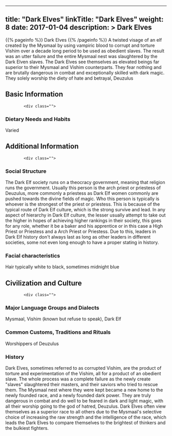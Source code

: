 
---
title: "Dark Elves"
linkTitle: "Dark Elves"
weight: 8
date: 2017-01-04
description: >
 Dark Elves
---

{{% pageinfo %}}
Dark Elves
{{% /pageinfo %}}
A twisted visage of an elf created by the Mysmaal by using vampiric blood to corrupt and torture Vishim over a decade long period to be used as obedient slaves. The result was an utter failure and the entire Mysmaal nest was slaughtered by the Dark Elven slaves. The Dark Elves see themselves as elevated beings far superior to their Mysmaal and Vishim counterparts. They fear nothing and are brutally dangerous in combat and exceptionally skilled with dark magic. They solely worship the diety of hate and betrayal, Deuzulus

## Basic Information


            <div class="">
                                                                                                                  

### Dietary Needs and Habits

Varied

                               
            
                            

## Additional Information


            <div class="">
                                   

### Social Structure

The Dark Elf society runs on a theocracy government, meaning that religion runs the government. Usually this person is the arch priest or priestess of Deuzulus, more commonly a priestess as Dark Elf women commonly are pushed towards the divine fields of magic. Who this person is typically is whoever is the strongest of the priest or priestess. This is because of the typical route of Dark Elf culture, which is the strong survive and lead. In any aspect of hierarchy in Dark Elf culture, the lesser usually attempt to take out the higher in hopes of achieving higher rankings in their society, this goes for any role, whether it be a baker and his apprentice or in this case a High Priest or Priestess and a Arch Priest or Priestess. Due to this, leaders in Dark Elf history don't always last as long as other leaders in different societies, some not even long enough to have a proper stating in history.

### Facial characteristics

Hair typically white to black, sometimes midnight blue

                                                                                            
                            

## Civilization and Culture


            <div class="">
                                  
                  
                  
                 
                 
                 
                                    

### Major Language Groups and Dialects

Mysmaal, Vishim (known but refuse to speak), Dark Elf

### Common Customs, Traditions and Rituals

Worshippers of Deuzulus

### History

Dark Elves, sometimes referred to as corrupted Vishim, are the product of torture and experimentation of the Vishim, all for a product of an obedient slave. The whole process was a complete failure as the newly create "slaves" slaughtered their masters, and their saviors who tried to rescue them.  The Mysmaal nest where they were kept became a new home to the newly founded race, and a newly founded dark power. They are truly dangerous in combat and do well to be feared in dark and light magic, with all their worship going to the god of hatred, Deuzulus.  Dark Elves often view themselves as a superior race to all others due to the Mysmaal's selective choice of increasing the raw strength and the intelligence of the race, which leads the Dark Elves to compare themselves to the brightest of thinkers and the bulkiest fighters.

                                                                            
